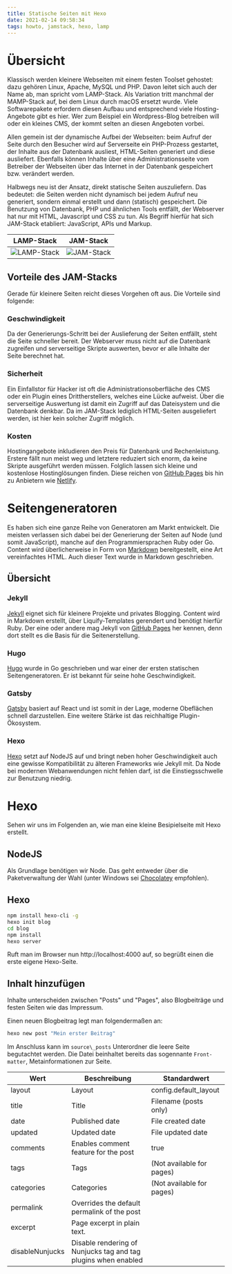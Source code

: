 ```yaml
---
title: Statische Seiten mit Hexo
date: 2021-02-14 09:58:34
tags: howto, jamstack, hexo, lamp
---
```


# Übersicht

Klassisch werden kleinere Webseiten  mit einem festen Toolset gehostet: dazu gehören Linux, Apache, MySQL und PHP. Davon leitet sich auch der Name ab, man spricht vom LAMP-Stack. Als Variation tritt manchmal der MAMP-Stack auf, bei dem Linux durch macOS ersetzt wurde. Viele Softwarepakete erfordern diesen Aufbau und entsprechend viele Hosting-Angebote gibt es hier. Wer zum Beispiel ein Wordpress-Blog betreiben will oder ein kleines CMS, der
kommt selten an diesen Angeboten vorbei.

Allen gemein ist der dynamische Aufbei der Webseiten: beim Aufruf der Seite durch den Besucher wird auf Serverseite ein PHP-Prozess gestartet, der Inhalte aus der Datenbank ausliest, HTML-Seiten generiert und diese ausliefert. Ebenfalls können Inhalte über eine Administrationsseite vom Betreiber der Webseiten über das Internet in der Datenbank gespeichert bzw. verändert werden.

Halbwegs neu ist der Ansatz, direkt statische Seiten auszuliefern. Das bedeutet: die Seiten werden nicht dynamisch bei jedem Aufruf neu generiert, sondern einmal erstellt und dann (statisch) gespeichert. Die Benutzung von Datenbank, PHP und ähnlichen Tools entfällt, der Webserver hat nur mit HTML, Javascript und CSS zu tun. Als Begriff hierfür hat sich JAM-Stack etabliert: JavaScript, APIs und Markup.

LAMP-Stack                    | JAM-Stack
------------------------------|------------------------
![LAMP-Stack](lampstack.png)  | ![JAM-Stack](jamstack.png)

## Vorteile des JAM-Stacks

Gerade für kleinere Seiten reicht dieses Vorgehen oft aus. Die Vorteile sind folgende:

### Geschwindigkeit

Da der Generierungs-Schritt bei der Auslieferung der Seiten entfällt, steht die Seite schneller bereit. Der Webserver muss nicht auf die Datenbank zugreifen und serverseitige Skripte auswerten, bevor er alle Inhalte der Seite berechnet hat.

### Sicherheit

Ein Einfallstor für Hacker ist oft die Administrationsoberfläche des CMS oder ein Plugin eines Drittherstellers, welches eine Lücke aufweist. Über die serverseitige Auswertung ist damit ein Zugriff auf das Dateisystem und die Datenbank denkbar. Da im JAM-Stack lediglich HTML-Seiten ausgeliefert werden, ist hier kein solcher Zugriff möglich.

### Kosten

Hostingangebote inkludieren den Preis für Datenbank und Rechenleistung. Erstere fällt nun meist weg und letztere reduziert sich enorm, da keine Skripte ausgeführt werden müssen. Folglich lassen sich kleine und kostenlose Hostinglösungen finden. Diese reichen von [GitHub Pages](https://pages.github.com/) bis hin zu Anbietern wie [Netlify](https://www.netlify.com/).

# Seitengeneratoren

Es haben sich eine ganze Reihe von Generatoren am Markt entwickelt. Die meisten verlassen sich dabei bei der Generierung der Seiten auf Node (und somit JavaScript), manche auf den Programmiersprachen Ruby oder Go. Content wird überlicherweise in Form von [Markdown](https://de.wikipedia.org/wiki/Markdown) bereitgestellt, eine Art vereinfachtes HTML. Auch dieser Text wurde in Markdown geschrieben.

## Übersicht

### Jekyll

[Jekyll](http://jekyllrb.com/) eignet sich für kleinere Projekte und privates Blogging. Content wird in Markdown erstellt, über Liquify-Templates gerendert und benötigt hierfür Ruby. Der eine oder andere mag Jekyll von [GitHub Pages](https://pages.github.com/) her kennen, denn dort stellt es die Basis für die Seitenerstellung.

### Hugo

[Hugo](https://gohugo.io/) wurde in Go geschrieben und war einer der ersten statischen Seitengeneratoren. Er ist bekannt für seine hohe Geschwindigkeit.

### Gatsby

[Gatsby](http://gatsbyjs.org/) basiert auf React und ist somit in der Lage, moderne Obeflächen schnell darzustellen. Eine weitere Stärke ist das reichhaltige Plugin-Ökosystem.

### Hexo

[Hexo](https://hexo.io/) setzt auf NodeJS auf und bringt neben hoher Geschwindigkeit auch eine gewisse Kompatibilität zu älteren Frameworks wie Jekyll mit. Da Node bei modernen Webanwendungen nicht fehlen darf, ist die Einstiegsschwelle zur Benutzung niedrig.

# Hexo

Sehen wir uns im Folgenden an, wie man eine kleine Besipielseite mit Hexo erstellt.

## NodeJS

Als Grundlage benötigen wir Node. Das geht entweder über die Paketverwaltung der Wahl (unter Windows sei [Chocolatey](https://chocolatey.org/) empfohlen).

## Hexo

``` bash
npm install hexo-cli -g
hexo init blog
cd blog
npm install
hexo server
```

Ruft man im Browser nun http://localhost:4000 auf, so begrüßt einen die erste eigene Hexo-Seite.

## Inhalt hinzufügen

Inhalte unterscheiden zwischen "Posts" und "Pages", also Blogbeiträge und festen Seiten wie das Impressum.

Einen neuen Blogbeitrag legt man folgendermaßen an:

``` bash
hexo new post "Mein erster Beitrag"
```

Im Anschluss kann im ``source\_posts`` Unterordner die leere Seite begutachtet werden. Die Datei beinhaltet bereits das sogennante ``Front-matter``, Metainformationen zur Seite.

Wert |	Beschreibung |	Standardwert
--------|-------------|------------
layout |	Layout	|config.default_layout
title |	Title	| Filename (posts only)
date |	Published date |	File created date
updated |	Updated date |	File updated date
comments |	Enables comment feature for the post |	true
tags |	Tags | (Not available for pages)
categories | Categories | (Not available for pages)
permalink |	Overrides the default permalink of the post |
excerpt |	Page excerpt in plain text. |
disableNunjucks |	Disable rendering of Nunjucks tag and tag plugins when enabled |
